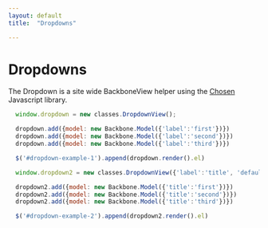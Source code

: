 ```yaml
---
layout: default
title:  "Dropdowns"

---
```


Dropdowns
======

The Dropdown is a site wide BackboneView helper using the [Chosen](http://harvesthq.github.io/chosen/) Javascript library.

<div id="dropdown-example-1"></div>
<div id="dropdown-example-2"></div>

<script>
$(function () {
  window.dropdown = new classes.DropdownView();

  dropdown.add({model: new Backbone.Model({'label':'first'})})
  dropdown.add({model: new Backbone.Model({'label':'second'})})
  dropdown.add({model: new Backbone.Model({'label':'third'})})

  $('#dropdown-example-1').append(dropdown.render().el)

  window.dropdown2 = new classes.DropdownView({'label':'title', 'default_to':'third'});

  dropdown2.add({model: new Backbone.Model({'title':'first'})})
  dropdown2.add({model: new Backbone.Model({'title':'second'})})
  dropdown2.add({model: new Backbone.Model({'title':'third'})})

  $('#dropdown-example-2').append(dropdown2.render().el)
})
</script>

~~~javascript
  window.dropdown = new classes.DropdownView();

  dropdown.add({model: new Backbone.Model({'label':'first'})})
  dropdown.add({model: new Backbone.Model({'label':'second'})})
  dropdown.add({model: new Backbone.Model({'label':'third'})})

  $('#dropdown-example-1').append(dropdown.render().el)

  window.dropdown2 = new classes.DropdownView({'label':'title', 'default_to':'third'});

  dropdown2.add({model: new Backbone.Model({'title':'first'})})
  dropdown2.add({model: new Backbone.Model({'title':'second'})})
  dropdown2.add({model: new Backbone.Model({'title':'third'})})

  $('#dropdown-example-2').append(dropdown2.render().el)
~~~